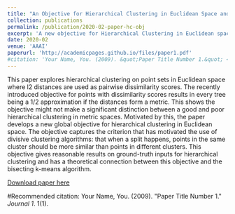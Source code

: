 ```yaml
---
title: "An Objective for Hierarchical Clustering in Euclidean Space and Its Connection to Bisecting K-means"
collection: publications
permalink: /publication/2020-02-paper-hc-obj
excerpt: 'A new objective for Hierarchical Clustering in Euclidean space.'
date: 2020-02
venue: 'AAAI'
paperurl: 'http://academicpages.github.io/files/paper1.pdf'
#citation: 'Your Name, You. (2009). &quot;Paper Title Number 1.&quot; <i>Journal 1</i>. 1(1).'
---
```

This paper explores hierarchical clustering on point sets in Euclidean space where l2 distances are used as pairwise dissimilarity scores. The recently introduced objective for points with dissimilarity scores results in every tree being a 1/2 approximation if the distances form a metric. This shows the objective might not make a significant distinction between a good and poor hierarchical clustering in metric spaces. Motivated by this, the paper develops a new global objective for hierarchical clustering in Euclidean space. The objective captures the criterion that has motivated the use of divisive clustering algorithms: that when a split happens, points in the same cluster should be more similar than points in different clusters. This objective gives reasonable results on ground-truth inputs for hierarchical clustering and has a theoretical connection between this objective and the bisecting k-means algorithm. 

[Download paper here](http://academicpages.github.io/files/paper1.pdf)

#Recommended citation: Your Name, You. (2009). "Paper Title Number 1." <i>Journal 1</i>. 1(1).
